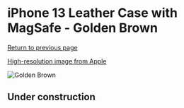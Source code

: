 # iPhone 13 Leather Case with MagSafe - Golden Brown

[Return to previous page](/iphone_13)

[High-resolution image from Apple](https://store.storeimages.cdn-apple.com/8756/as-images.apple.com/is/MM103?wid=4500&hei=4500&fmt=png)

<div style="width: 500px"><img src="/everyphone/MM103.png" alt="Golden Brown"></div>

## Under construction
